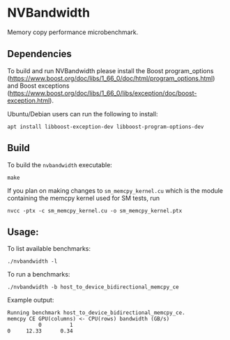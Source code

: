 # NVBandwidth
Memory copy performance microbenchmark.

## Dependencies
To build and run NVBandwidth please install the Boost program_options (https://www.boost.org/doc/libs/1_66_0/doc/html/program_options.html) and Boost exceptions (https://www.boost.org/doc/libs/1_66_0/libs/exception/doc/boost-exception.html).

Ubuntu/Debian users can run the following to install:
```
apt install libboost-exception-dev libboost-program-options-dev
```

## Build
To build the `nvbandwidth` executable:
```
make
```

If you plan on making changes to `sm_memcpy_kernel.cu` which is the module containing the memcpy kernel used for SM tests, run
```
nvcc -ptx -c sm_memcpy_kernel.cu -o sm_memcpy_kernel.ptx
```

## Usage:
To list available benchmarks:
```
./nvbandwidth -l
```

To run a benchmarks:
```
./nvbandwidth -b host_to_device_bidirectional_memcpy_ce
```
Example output:
```
Running benchmark host_to_device_bidirectional_memcpy_ce.
memcpy CE GPU(columns) <- CPU(rows) bandwidth (GB/s)
          0         1
0     12.33      0.34
```
